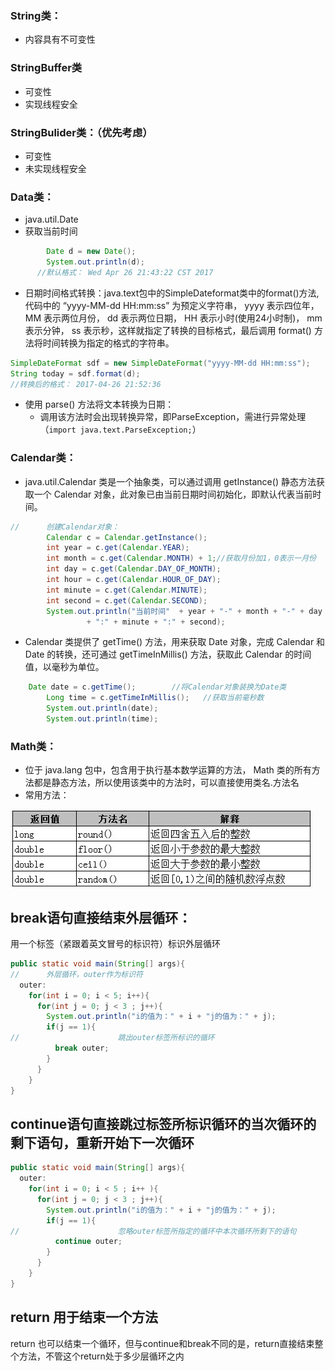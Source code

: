### String类：
* 内容具有不可变性

### StringBuffer类
* 可变性
* 实现线程安全

### StringBulider类：（优先考虑）
* 可变性
* 未实现线程安全

### Data类：
* java.util.Date
* 获取当前时间
```java
        Date d = new Date();
	    System.out.println(d);
      //默认格式： Wed Apr 26 21:43:22 CST 2017
```
  * 日期时间格式转换：java.text包中的SimpleDateformat类中的format()方法,代码中的 “yyyy-MM-dd HH:mm:ss” 为预定义字符串， yyyy 表示四位年， MM 表示两位月份， dd 表示两位日期， HH 表示小时(使用24小时制)， mm 表示分钟， ss 表示秒，这样就指定了转换的目标格式，最后调用 format() 方法将时间转换为指定的格式的字符串。
```java
SimpleDateFormat sdf = new SimpleDateFormat("yyyy-MM-dd HH:mm:ss");
String today = sdf.format(d);
//转换后的格式： 2017-04-26 21:52:36
```
  * 使用 parse() 方法将文本转换为日期：
    *  调用该方法时会出现转换异常，即ParseException，需进行异常处理（```import java.text.ParseException;```）

### Calendar类：
* java.util.Calendar 类是一个抽象类，可以通过调用 getInstance() 静态方法获取一个 Calendar 对象，此对象已由当前日期时间初始化，即默认代表当前时间。
```java
//		创建Calendar对象：
		Calendar c = Calendar.getInstance();
		int year = c.get(Calendar.YEAR);
		int month = c.get(Calendar.MONTH) + 1;//获取月份加1，0表示一月份
		int day = c.get(Calendar.DAY_OF_MONTH);
		int hour = c.get(Calendar.HOUR_OF_DAY);
		int minute = c.get(Calendar.MINUTE);
		int second = c.get(Calendar.SECOND);
		System.out.println("当前时间"  + year + "-" + month + "-" + day + " " + hour
				 + ":" + minute + ":" + second);
```
* Calendar 类提供了 getTime() 方法，用来获取 Date 对象，完成 Calendar 和 Date 的转换，还可通过 getTimeInMillis() 方法，获取此 Calendar 的时间值，以毫秒为单位。
```java
    Date date = c.getTime();		//将Calendar对象装换为Date类
		Long time = c.getTimeInMillis();   //获取当前毫秒数
		System.out.println(date);
		System.out.println(time);
```

### Math类：
* 位于 java.lang 包中，包含用于执行基本数学运算的方法， Math 类的所有方法都是静态方法，所以使用该类中的方法时，可以直接使用类名.方法名
* 常用方法：

![Math](../Picture/Math.jpg)
## break语句直接结束外层循环：
用一个标签（紧跟着英文冒号的标识符）标识外层循环
```java
public static void main(String[] args){
//		外层循环，outer作为标识符
  outer:
    for(int i = 0; i < 5; i++){
      for(int j = 0; j < 3 ; j++){
        System.out.println("i的值为：" + i + "j的值为：" + j);
        if(j == 1){
//						跳出outer标签所标识的循环
          break outer;
        }
      }
    }
}
```
## continue语句直接跳过标签所标识循环的当次循环的剩下语句，重新开始下一次循环
```java
public static void main(String[] args){
  outer:
    for(int i = 0; i < 5 ; i++ ){
      for(int j = 0; j < 3 ; j++){
        System.out.println("i的值为：" + i + "j的值为：" + j);
        if(j == 1){
//						忽略outer标签所指定的循环中本次循环所剩下的语句
          continue outer;
        }
      }
    }
}
```
## return 用于结束一个方法
return 也可以结束一个循环，但与continue和break不同的是，return直接结束整个方法，不管这个return处于多少层循环之内
